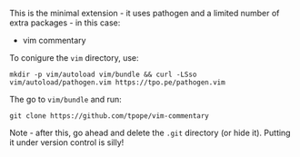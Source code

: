 This is the minimal extension - it uses pathogen and a limited number
of extra packages - in this case:

* vim commentary

To conigure the `vim` directory, use:

```
mkdir -p vim/autoload vim/bundle && curl -LSso vim/autoload/pathogen.vim https://tpo.pe/pathogen.vim
```

The go to `vim/bundle` and run:

```
git clone https://github.com/tpope/vim-commentary
```

Note - after this, go ahead and delete the `.git` directory (or hide it).
Putting it under version control is silly!
